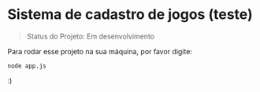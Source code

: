 # Sistema de cadastro de jogos (teste)

> Status do Projeto: Em desenvolvimento

Para rodar esse projeto na sua máquina, por favor digite:

```
node app.js
```

:)
